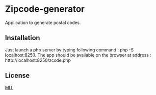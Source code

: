 # Zipcode-generator

Application to generate postal codes.

## Installation

Just launch a php server by typing following command : php -S localhost:8250.
The app should be available on the browser at address : http://localhost:8250/zcode.php

## License

[MIT](https://choosealicense.com/licenses/mit/)
